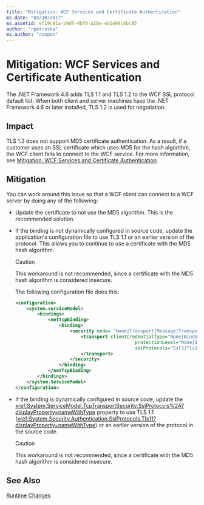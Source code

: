 ```yaml
---
title: "Mitigation: WCF Services and Certificate Authentication"
ms.date: "03/30/2017"
ms.assetid: ef19c91a-b9df-4bf0-a28e-eb1e99c4bc95
author: "rpetrusha"
ms.author: "ronpet"
---
```

# Mitigation: WCF Services and Certificate Authentication
The .NET Framework 4.6 adds TLS 1.1 and TLS 1.2 to the WCF SSL protocol default list. When both client and server machines have  the .NET Framework 4.6 or later installed, TLS 1.2 is used for negotiation.  
  
## Impact  
 TLS 1.2 does not support MD5 certificate authentication. As a result, if a customer uses an SSL  certificate which uses MD5 for the hash algorithm, the WCF client fails to connect to the WCF service. For more information, see [Mitigation: WCF Services and Certificate Authentication](../../../docs/framework/migration-guide/mitigation-wcf-services-and-certificate-authentication.md).  
  
## Mitigation  
 You can work around this issue so that a WCF client can connect to a WCF server by doing any of the following:  
  
- Update the certificate to not use the MD5 algorithm. This is the recommended solution.  
  
- If the binding is not dynamically configured in source code, update the application's configuration file to use TLS 1.1 or an earlier version of the protocol. This allows you to continue to use a certificate with the MD5 hash algorithm.  
  
  > [!CAUTION]
  >  This workaround is not recommended, since a certificate with the MD5 hash algorithm is considered insecure.  
  
   The following configuration file does this:  
  
  ```xml  
  <configuration>  
      <system.serviceModel>  
          <bindings>  
              <netTcpBinding>  
                  <binding>  
                      <security mode= "None|Transport|Message|TransportWithMessageCredential" >  
                          <transport clientCredentialType="None|Windows|Certificate"  
                                              protectionLevel="None|Sign|EncryptAndSign"  
                                              sslProtocols="Ssl3|Tls1|Tls11">  
                          </transport>  
                      </security>  
                  </binding>  
              </netTcpBinding>  
          </bindings>  
      </system.ServiceModel>  
  </configuration>  
  ```  
  
- If the binding is dynamically configured in source code, update the <xref:System.ServiceModel.TcpTransportSecurity.SslProtocols%2A?displayProperty=nameWithType> property to use TLS 1.1 (<xref:System.Security.Authentication.SslProtocols.Tls11?displayProperty=nameWithType>) or an  earlier version of the protocol in the source code.  
  
  > [!CAUTION]
  >  This workaround is not recommended, since a certificate with the MD5 hash algorithm is considered insecure.  
  
## See Also  
 [Runtime Changes](../../../docs/framework/migration-guide/runtime-changes-in-the-net-framework-4-6.md)
